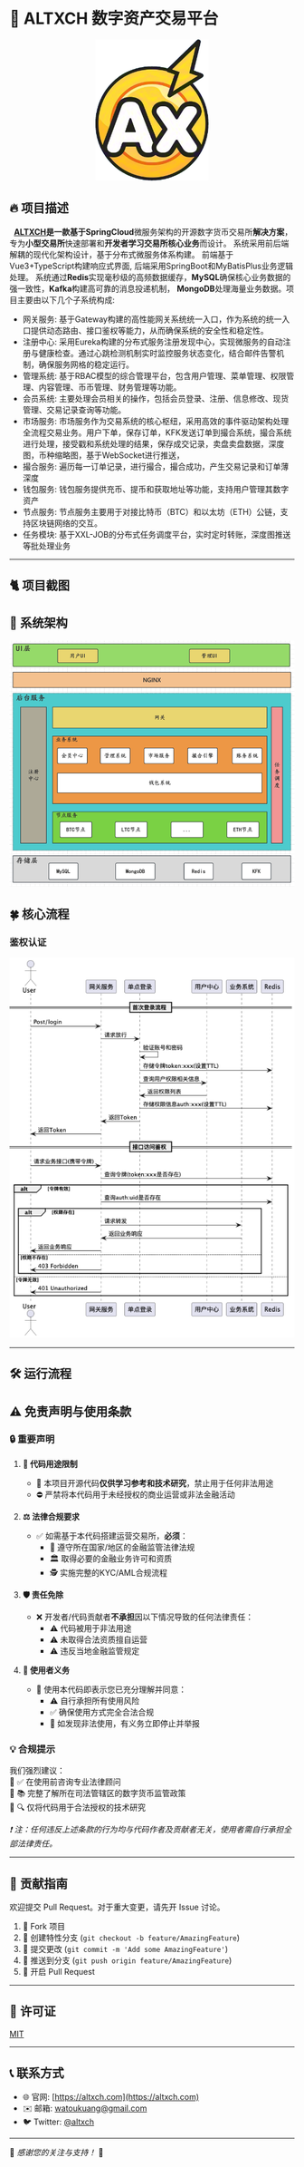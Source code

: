 # 📌 ALTXCH 数字资产交易平台

<p align="center">
  <img src="doc/imgs/logo.png" alt="ALTXCH Logo" width="200">
</p>

## 🔥 项目描述
 
&nbsp;&nbsp;**<a href="http://altxch.com">ALTXCH</a>**是一款基于**SpringCloud**微服务架构的开源数字货币交易所**解决方案**，专为**小型交易所**快速部署和**开发者学习交易所核心业务**而设计。
系统采用前后端解耦的现代化架构设计，基于分布式微服务体系构建。 前端基于Vue3+TypeScript构建响应式界面, 后端采用SpringBoot和MyBatisPlus业务逻辑处理。 系统通过**Redis**实现毫秒级的高频数据缓存，**MySQL**确保核心业务数据的强一致性，**Kafka**构建高可靠的消息投递机制，
**MongoDB**处理海量业务数据。项目主要由以下几个子系统构成:
- 网关服务: 基于Gateway构建的高性能网关系统统一入口，作为系统的统一入口提供动态路由、接口鉴权等能力，从而确保系统的安全性和稳定性。
- 注册中心: 采用Eureka构建的分布式服务注册发现中心，实现微服务的自动注册与健康检查。通过心跳检测机制实时监控服务状态变化，结合邮件告警机制，确保服务网格的稳定运行。
- 管理系统: 基于RBAC模型的综合管理平台，包含用户管理、菜单管理、权限管理、内容管理、币币管理、财务管理等功能。
- 会员系统: 主要处理会员相关的操作，包括会员登录、注册、信息修改、现货管理、交易记录查询等功能。
- 市场服务: 市场服务作为交易系统的核心枢纽，采用高效的事件驱动架构处理全流程交易业务。用户下单，保存订单，KFK发送订单到撮合系统，撮合系统进行处理，接受戳和系统处理的结果，保存成交记录，卖盘卖盘数据，深度图，币种缩略图，基于WebSocket进行推送， 
- 撮合服务: 遍历每一订单记录，进行撮合，撮合成功，产生交易记录和订单薄深度
- 钱包服务: 钱包服务提供充币、提币和获取地址等功能，支持用户管理其数字资产
- 节点服务: 节点服务主要用于对接比特币（BTC）和以太坊（ETH）公链，支持区块链网络的交互。
- 任务模块: 基于XXL-JOB的分布式任务调度平台，实时定时转账，深度图推送等批处理业务

---
## 🐈 项目截图

## 🚀 系统架构
<p align="center">
  <img src="doc/imgs/architecture.png" alt="Gateway">
</p>

## 🍀 核心流程

### 鉴权认证
<p align="center">
  <img src="doc/imgs/gateway.png" alt="Gateway">
</p>



---

## 🛠️ 运行流程


## ⚠️ 免责声明与使用条款

### 🔒 重要声明

1. **📜 代码用途限制**
    - 🚫 本项目开源代码**仅供学习参考和技术研究**，禁止用于任何非法用途
    - ⛔ 严禁将本代码用于未经授权的商业运营或非法金融活动

2. **⚖️ 法律合规要求**
    - ✅ 如需基于本代码搭建运营交易所，**必须**：
        - 📑 遵守所在国家/地区的金融监管法律法规
        - 🏛️ 取得必要的金融业务许可和资质
        - 🕵️ 实施完整的KYC/AML合规流程

3. **🛡️ 责任免除**
    - ❌ 开发者/代码贡献者**不承担**因以下情况导致的任何法律责任：
        - ⚠️ 代码被用于非法用途
        - ⚠️ 未取得合法资质擅自运营
        - ⚠️ 违反当地金融监管规定

4. **👤 使用者义务**
    - 🤝 使用本代码即表示您已充分理解并同意：
        - ⚠️ 自行承担所有使用风险
        - ✅ 确保使用方式完全合法合规
        - 🚨 如发现非法使用，有义务立即停止并举报

### 💡 合规提示

我们强烈建议：  
🔹 ✅ 在使用前咨询专业法律顾问  
🔹 📚 完整了解所在司法管辖区的数字货币监管政策  
🔹 🔍 仅将代码用于合法授权的技术研究

*❗ 注：任何违反上述条款的行为均与代码作者及贡献者无关，使用者需自行承担全部法律责任。*

---

## 🤝 贡献指南

欢迎提交 Pull Request。对于重大变更，请先开 Issue 讨论。

1. 🍴 Fork 项目
2. 🌿 创建特性分支 (`git checkout -b feature/AmazingFeature`)
3. 💾 提交更改 (`git commit -m 'Add some AmazingFeature'`)
4. 🚀 推送到分支 (`git push origin feature/AmazingFeature`)
5. 🔄 开启 Pull Request

---

## 📜 许可证

[MIT](https://choosealicense.com/licenses/mit/)

---

## 📞 联系方式

- 🌐 官网: [https://altxch.com](https://altxch.com)
- ✉️ 邮箱: watoukuang@gmail.com
- 🐦 Twitter: [@altxch](https://x.com/watoukuang)

---

💖 *感谢您的关注与支持！* 💖